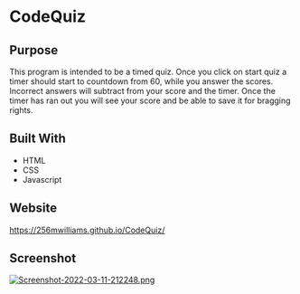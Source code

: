 # CodeQuiz

## Purpose
This program is intended to be a timed quiz. Once you click on start quiz a timer should start to countdown from 60, while you answer the scores. 
Incorrect answers will subtract from your score and the timer. Once the timer has ran out you will see your score and be able to save it for bragging rights.

## Built With
* HTML
* CSS
* Javascript

## Website
https://256mwilliams.github.io/CodeQuiz/

## Screenshot
[![Screenshot-2022-03-11-212248.png](https://i.postimg.cc/PfY93GDq/Screenshot-2022-03-11-212248.png)](https://postimg.cc/hh42v5pF)
